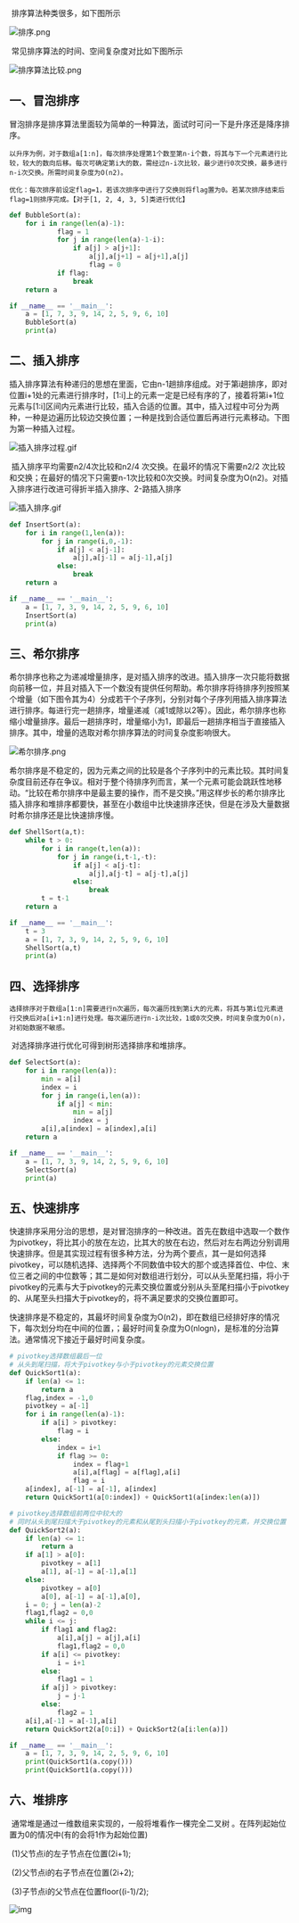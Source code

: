 ​	排序算法种类很多，如下图所示

![排序.png](https://i.loli.net/2018/08/02/5b625b5d8ca79.png)

​	常见排序算法的时间、空间复杂度对比如下图所示

![排序算法比较.png](https://i.loli.net/2018/08/02/5b6259a67f8c0.png)

## 一、冒泡排序

​	冒泡排序是排序算法里面较为简单的一种算法，面试时可问一下是升序还是降序排序。

 	以升序为例，对于数组a[1:n]，每次排序处理第1个数至第n-i个数，将其与下一个元素进行比较，较大的数向后移。每次可确定第i大的数，需经过n-i次比较，最少进行0次交换，最多进行n-i次交换。所需时间复杂度为O(n2)。

 	优化：每次排序前设定flag=1，若该次排序中进行了交换则将flag置为0。若某次排序结束后flag=1则排序完成。【对于[1, 2, 4, 3, 5]类进行优化】

```python
def BubbleSort(a):
    for i in range(len(a)-1):
            flag = 1
            for j in range(len(a)-1-i):
                if a[j] > a[j+1]:
                    a[j],a[j+1] = a[j+1],a[j]
                    flag = 0
            if flag:
                break
    return a

if __name__ == '__main__':
    a = [1, 7, 3, 9, 14, 2, 5, 9, 6, 10]
    BubbleSort(a)
    print(a)
```

## 二、插入排序

​	插入排序算法有种递归的思想在里面，它由n-1趟排序组成。对于第i趟排序，即对位置i+1处的元素进行排序时，[1:i]上的元素一定是已经有序的了，接着将第i+1位元素与[1:i]区间内元素进行比较，插入合适的位置。其中，插入过程中可分为两种，一种是边遍历比较边交换位置；一种是找到合适位置后再进行元素移动。下图为第一种插入过程。

![插入排序过程.gif](https://i.loli.net/2018/08/02/5b6256ed508f7.gif)

​	插入排序平均需要n2/4次比较和n2/4 次交换。在最坏的情况下需要n2/2 次比较和交换；在最好的情况下只需要n-1次比较和0次交换。时间复杂度为O(n2)。对插入排序进行改进可得折半插入排序、2-路插入排序

![插入排序.gif](https://i.loli.net/2018/08/02/5b6256ed50070.gif)

```python
def InsertSort(a):
    for i in range(1,len(a)):
        for j in range(i,0,-1):
            if a[j] < a[j-1]:
                a[j],a[j-1] = a[j-1],a[j]
            else:
                break
    return a

if __name__ == '__main__':
    a = [1, 7, 3, 9, 14, 2, 5, 9, 6, 10]
    InsertSort(a)
    print(a)
```

##  三、希尔排序

​	希尔排序也称之为递减增量排序，是对插入排序的改进。插入排序一次只能将数据向前移一位，并且对插入下一个数没有提供任何帮助。希尔排序将待排序列按照某个增量（如下图令其为4）分成若干个子序列，分别对每个子序列用插入排序算法进行排序。每进行完一趟排序，增量递减（减1或除以2等）。因此，希尔排序也称缩小增量排序。最后一趟排序时，增量缩小为1，即最后一趟排序相当于直接插入排序。其中，增量的选取对希尔排序算法的时间复杂度影响很大。

![希尔排序.png](https://i.loli.net/2018/08/02/5b6259a67de6a.png)

​	希尔排序是不稳定的，因为元素之间的比较是各个子序列中的元素比较。其时间复杂度目前还存在争议。相对于整个待排序列而言，某一个元素可能会跳跃性地移动。“比较在希尔排序中是最主要的操作，而不是交换。”用这样步长的希尔排序比插入排序和堆排序都要快，甚至在小数组中比快速排序还快，但是在涉及大量数据时希尔排序还是比快速排序慢。

```python
def ShellSort(a,t):
    while t > 0:
        for i in range(t,len(a)):
            for j in range(i,t-1,-t):
                if a[j] < a[j-t]:
                    a[j],a[j-t] = a[j-t],a[j]
                else:
                    break
        t = t-1
    return a

if __name__ == '__main__':
    t = 3
    a = [1, 7, 3, 9, 14, 2, 5, 9, 6, 10]
    ShellSort(a,t)
    print(a)
```

##  四、选择排序

 	选择排序对于数组a[1:n]需要进行n次遍历，每次遍历找到第i大的元素，将其与第i位元素进行交换后对a[i+1:n]进行处理。每次遍历进行n-i次比较，1或0次交换，时间复杂度为O(n)，对初始数据不敏感。

​	对选择排序进行优化可得到树形选择排序和堆排序。

```python
def SelectSort(a):
    for i in range(len(a)):
        min = a[i]
        index = i
        for j in range(i,len(a)):
            if a[j] < min:
                min = a[j]
                index = j
        a[i],a[index] = a[index],a[i]
    return a

if __name__ == '__main__':
    a = [1, 7, 3, 9, 14, 2, 5, 9, 6, 10]
    SelectSort(a)
    print(a)
```

##  五、快速排序

​	快速排序采用分治的思想，是对冒泡排序的一种改进。首先在数组中选取一个数作为pivotkey，将比其小的放在左边，比其大的放在右边，然后对左右两边分别调用快速排序。但是其实现过程有很多种方法，分为两个要点，其一是如何选择pivotkey，可以随机选择、选择两个不同数值中较大的那个或选择首位、中位、末位三者之间的中位数等；其二是如何对数组进行划分，可以从头至尾扫描，将小于pivotkey的元素与大于pivotkey的元素交换位置或分别从头至尾扫描小于pivotkey的、从尾至头扫描大于pivotkey的，将不满足要求的交换位置即可。

​	快速排序是不稳定的，其最坏时间复杂度为O(n2)，即在数组已经排好序的情况下，每次划分均在中间的位置，；最好时间复杂度为O(nlogn)，是标准的分治算法。通常情况下接近于最好时间复杂度。

```python
# pivotkey选择数组最后一位
# 从头到尾扫描，将大于pivotkey与小于pivotkey的元素交换位置
def QuickSort1(a):
    if len(a) <= 1:
        return a
    flag,index = -1,0
    pivotkey = a[-1]
    for i in range(len(a)-1):
        if a[i] > pivotkey:
            flag = i
        else:
            index = i+1
            if flag >= 0:
                index = flag+1
                a[i],a[flag] = a[flag],a[i]
                flag = i
    a[index], a[-1] = a[-1], a[index]
    return QuickSort1(a[0:index]) + QuickSort1(a[index:len(a)])

# pivotkey选择数组前两位中较大的
# 同时从头到尾扫描大于pivotkey的元素和从尾到头扫描小于pivotkey的元素，并交换位置
def QuickSort2(a):
    if len(a) <= 1:
        return a
    if a[1] > a[0]:
        pivotkey = a[1]
        a[1], a[-1] = a[-1],a[1]
    else:
        pivotkey = a[0]
        a[0], a[-1] = a[-1],a[0],
    i = 0; j = len(a)-2
    flag1,flag2 = 0,0
    while i <= j:
        if flag1 and flag2:
            a[i],a[j] = a[j],a[i]
            flag1,flag2 = 0,0
        if a[i] <= pivotkey:
            i = i+1
        else:
            flag1 = 1
        if a[j] > pivotkey:
            j = j-1
        else:
            flag2 = 1
    a[i],a[-1] = a[-1],a[i]
    return QuickSort2(a[0:i]) + QuickSort2(a[i:len(a)])

if __name__ == '__main__':
    a = [1, 7, 3, 9, 14, 2, 5, 9, 6, 10]
    print(QuickSort1(a.copy()))
    print(QuickSort1(a.copy()))
```
## 六、堆排序

​	通常堆是通过一维数组来实现的，一般将堆看作一棵完全二叉树 。在阵列起始位置为0的情况中(有的会将1作为起始位置)

​	(1)父节点i的左子节点在位置(2i+1);

​	(2)父节点i的右子节点在位置(2i+2); 

​	(3)子节点i的父节点在位置floor((i-1)/2); 

![img](http://ww3.sinaimg.cn/mw690/0064cTs2gw1ez6g4e2mbdg307s05ydn6.gif) 